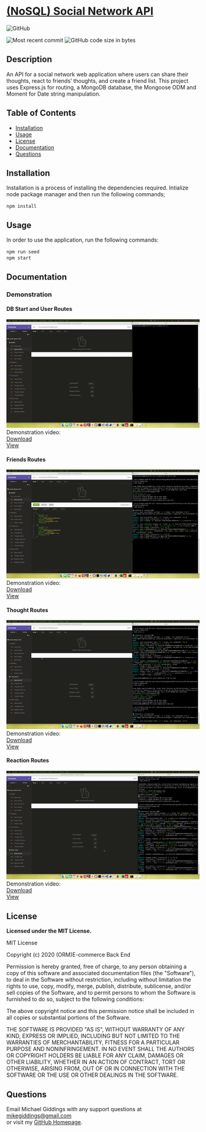 
# [(NoSQL) Social Network API](https://github.com/fondofhats/social-network-api)
  
  ![GitHub](https://img.shields.io/github/license/fondofhats/social-network-api?style=plastic)
  
  ![Most recent commit](https://img.shields.io/github/last-commit/fondofhats/social-network-api)
  ![GitHub code size in bytes](https://img.shields.io/github/languages/code-size/fondofhats/social-network-api)

## Description

  An API for a social network web application where users can share their thoughts, react to friends’ thoughts, and create a friend list. This project 
  uses Express.js for routing, a MongoDB database, the Mongoose ODM and Moment for Date string manipulation.

## Table of Contents

* [Installation](##Installation)
* [Usage](##Usage)
* [License](##License)
* [Documentation](##Documentation)
* [Questions](##Questions)
  
## Installation

Installation is a process of installing the dependencies required.
Intialize node package manager and then run the following commands; 
```script 
npm install
```


## Usage

 In order to use the application, run the following commands:  
```script
npm run seed
npm start
```

## Documentation

### Demonstration


#### DB Start and User Routes
![User_routes_gif](media/01_Users_POST_GET_PUT_DELETE.gif?raw=true "User_routes_gif")
Demonstration video:  
[Download](media/01_Users_POST_GET_PUT_DELETE.mp4)  
[View](https://drive.google.com/file/d/11L-_x6ktYP_KOblNNkceIn8Vj2F1CVam/view?usp=sharing)

#### Friends Routes
![Friends_routes_gif](media/02_Friends_POST_DELETE.gif?raw=true "Friends_routes_gif")
Demonstration video:  
[Download](media/02_Friends_POST_DELETE.mp4)  
[View](https://drive.google.com/file/d/1zA-MiesaN5NbikVRgaQreMGkVAel5Olg/view?usp=sharing)

#### Thought Routes
![Thought_routes_gif](media/03_thoughts_POST_GET_PUT_DELETE.gif?raw=true "Thought_routes_gif")
Demonstration video:  
[Download](media/03_Thoughts_POST_GET_PUT_DELETE.mp4)  
[View](https://drive.google.com/file/d/13TSmZ1bIIGr1eEh81m308jY7DSAg2W3T/view?usp=sharing)

#### Reaction Routes
![Reaction_routes_gif](media/04_Reaction_POST_DELETE.gif?raw=true "Reaction_routes_gif")
Demonstration video:  
[Download](media/04_Reaction_POST_DELETE.mp4)  
[View](https://drive.google.com/file/d/1ytrCCpW3VLhub-1zNz56r6CHyh5RpzUz/view?usp=sharing)


## License

  **Licensed under the MIT License.**

 MIT License

Copyright (c) 2020 (ORM)E-commerce Back End

Permission is hereby granted, free of charge, to any person obtaining a copy
of this software and associated documentation files (the "Software"), to deal
in the Software without restriction, including without limitation the rights
to use, copy, modify, merge, publish, distribute, sublicense, and/or sell
copies of the Software, and to permit persons to whom the Software is
furnished to do so, subject to the following conditions:

The above copyright notice and this permission notice shall be included in all
copies or substantial portions of the Software.

THE SOFTWARE IS PROVIDED "AS IS", WITHOUT WARRANTY OF ANY KIND, EXPRESS OR
IMPLIED, INCLUDING BUT NOT LIMITED TO THE WARRANTIES OF MERCHANTABILITY,
FITNESS FOR A PARTICULAR PURPOSE AND NONINFRINGEMENT. IN NO EVENT SHALL THE
AUTHORS OR COPYRIGHT HOLDERS BE LIABLE FOR ANY CLAIM, DAMAGES OR OTHER
LIABILITY, WHETHER IN AN ACTION OF CONTRACT, TORT OR OTHERWISE, ARISING FROM,
OUT OF OR IN CONNECTION WITH THE SOFTWARE OR THE USE OR OTHER DEALINGS IN THE
SOFTWARE.

## Questions  

Email Michael Giddings with any support questions at [mikegiddings@gmail.com](mailto:mikegiddings@gmail.com)\
or visit my [GitHub Homepage](https://github.com/fondofhats).
  
